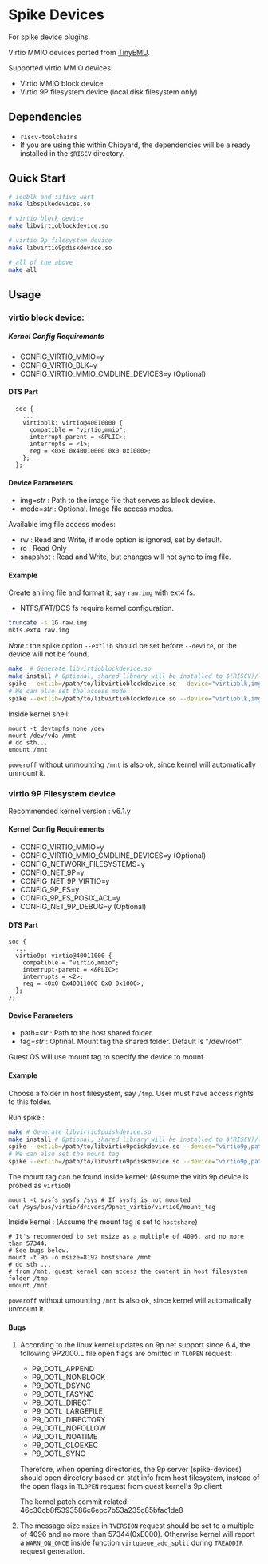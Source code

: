 # Spike Devices

For spike device plugins.

Virtio MMIO devices ported from [TinyEMU](https://www.bellard.org/tinyemu/).

Supported virtio MMIO devices:
- Virtio MMIO block device
- Virtio 9P filesystem device (local disk filesystem only)

## Dependencies
- `riscv-toolchains`
- If you are using this within Chipyard, the dependencies will be already installed in the `$RISCV` directory.

## Quick Start
```bash
# iceblk and sifive uart
make libspikedevices.so

# virtio block device
make libvirtioblockdevice.so

# virtio 9p filesystem device
make libvirtio9pdiskdevice.so

# all of the above
make all
```

## Usage
### virtio block device:

##### Kernel Config Requirements
- CONFIG_VIRTIO_MMIO=y
- CONFIG_VIRTIO_BLK=y
- CONFIG_VIRTIO_MMIO_CMDLINE_DEVICES=y (Optional)

#### DTS Part
```
  soc {
    ...
    virtioblk: virtio@40010000 {
      compatible = "virtio,mmio";
      interrupt-parent = <&PLIC>;
      interrupts = <1>;
      reg = <0x0 0x40010000 0x0 0x1000>;
    };
  };
```

#### Device Parameters

- img=*str* : Path to the image file that serves as block device. 
- mode=*str* : Optional. Image file access modes.


Available img file access modes:
- rw : Read and Write, if mode option is ignored, set by default.
- ro : Read Only
- snapshot : Read and Write, but changes will not sync to img file.

#### Example
Create an img file and format it, say `raw.img` with ext4 fs.
- NTFS/FAT/DOS fs require kernel configuration.
```bash
truncate -s 1G raw.img
mkfs.ext4 raw.img
```

*Note* : the spike option `--extlib` should be set before `--device`, or the device will not be found.

```bash
make  # Generate libvirtioblockdevice.so
make install # Optional, shared library will be installed to $(RISCV)/lib
spike --extlib=/path/to/libvirtioblockdevice.so --device="virtioblk,img=raw.img" bbl
# We can also set the access mode 
spike --extlib=/path/to/libvirtioblockdevice.so --device="virtioblk,img=raw.img,mode=snapshot" bbl
```

Inside kernel shell:
```ash
mount -t devtmpfs none /dev
mount /dev/vda /mnt
# do sth...
umount /mnt
```
`poweroff` without unmounting `/mnt` is also ok, since kernel will automatically unmount it.

### virtio 9P Filesystem device

Recommended kernel version : v6.1.y

#### Kernel Config Requirements
- CONFIG_VIRTIO_MMIO=y
- CONFIG_VIRTIO_MMIO_CMDLINE_DEVICES=y (Optional)
- CONFIG_NETWORK_FILESYSTEMS=y
- CONFIG_NET_9P=y
- CONFIG_NET_9P_VIRTIO=y
- CONFIG_9P_FS=y
- CONFIG_9P_FS_POSIX_ACL=y
- CONFIG_NET_9P_DEBUG=y (Optional)

#### DTS Part
```
soc {
  ...
  virtio9p: virtio@40011000 {
    compatible = "virtio,mmio";
    interrupt-parent = <&PLIC>;
    interrupts = <2>;
    reg = <0x0 0x40011000 0x0 0x1000>;
  };
};
```

#### Device Parameters

- path=*str* : Path to the host shared folder.
- tag=*str* : Optinal. Mount tag the shared folder. Default is "/dev/root".

Guest OS will use mount tag to specify the device to mount.

#### Example

Choose a folder in host filesystem, say `/tmp`. User must have access rights to this folder.

Run spike :
```bash
make # Generate libvirtio9pdiskdevice.so
make install # Optional, shared library will be installed to $(RISCV)/lib
spike --extlib=/path/to/libvirtio9pdiskdevice.so --device="virtio9p,path=/tmp" bbl
# We can also set the mount tag 
spike --extlib=/path/to/libvirtio9pdiskdevice.so --device="virtio9p,path=/tmp,tag=hostshare" bbl
```

The mount tag can be found inside kernel: (Assume the vitio 9p device is probed as `virtio0`)


```ash
mount -t sysfs sysfs /sys # If sysfs is not mounted
cat /sys/bus/virtio/drivers/9pnet_virtio/virtio0/mount_tag
```


Inside kernel : (Assume the mount tag is set to `hostshare`)
```ash
# It's recommended to set msize as a multiple of 4096, and no more than 57344.
# See bugs below.
mount -t 9p -o msize=8192 hostshare /mnt 
# do sth ...
# from /mnt, guest kernel can access the content in host filesystem folder /tmp
umount /mnt
```
`poweroff` without umounting `/mnt` is also ok, since kernel will automatically unmount it.

#### Bugs

1. According to the linux kernel updates on 9p net support since 6.4, the following 9P2000.L file open flags are omitted in `TLOPEN` request:
    * P9_DOTL_APPEND
    * P9_DOTL_NONBLOCK
    * P9_DOTL_DSYNC
    * P9_DOTL_FASYNC
    * P9_DOTL_DIRECT
    * P9_DOTL_LARGEFILE
    * P9_DOTL_DIRECTORY
    * P9_DOTL_NOFOLLOW
    * P9_DOTL_NOATIME
    * P9_DOTL_CLOEXEC
    * P9_DOTL_SYNC

    Therefore, when opening directories, the 9p server (spike-devices) should open directory based on stat info from host filesystem, instead of the open flags in `TLOPEN` request from guest kernel's 9p client.

    The kernel patch commit related:
46c30cb8f5393586c6ebc7b53a235c85bfac1de8

2. The message size `msize` in
`TVERSION` request should be set to a multiple of 4096 and no more than 57344(0xE000). Otherwise kernel will report a `WARN_ON_ONCE` inside function `virtqueue_add_split` during `TREADDIR` request generation.
